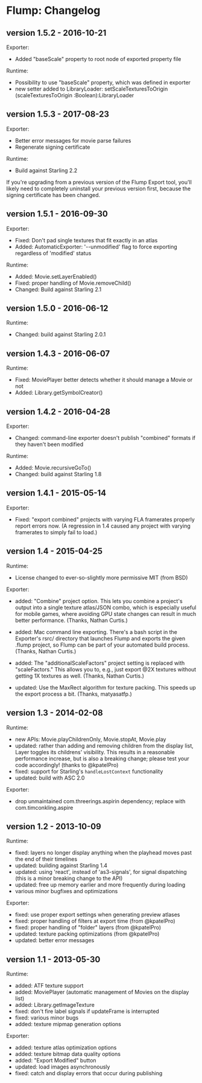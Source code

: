 Flump: Changelog
================
version 1.5.2 - 2016-10-21
--------------------------
Exporter:
- Added "baseScale" property to root node of exported property file

Runtime:
- Possibility to use "baseScale" property, which was defined in exporter
- new setter added to LibraryLoader:
setScaleTexturesToOrigin (scaleTexturesToOrigin :Boolean):LibraryLoader


version 1.5.3 - 2017-08-23
--------------------------
Exporter:
- Better error messages for movie parse failures
- Regenerate signing certificate

Runtime:
- Build against Starling 2.2

If you're upgrading from a previous version of the Flump Export tool, you'll likely need to completely uninstall your previous version first, because the signing certificate has been changed.


version 1.5.1 - 2016-09-30
--------------------------
Exporter:
- Fixed: Don't pad single textures that fit exactly in an atlas
- Added: AutomaticExporter: '--unmodified' flag to force exporting regardless of 'modified' status

Runtime:
- Added: Movie.setLayerEnabled()
- Fixed: proper handling of Movie.removeChild()
- Changed: Build against Starling 2.1


version 1.5.0 - 2016-06-12
--------------------------
Runtime:
- Changed: build against Starling 2.0.1


version 1.4.3 - 2016-06-07
--------------------------
Runtime:
- Fixed: MoviePlayer better detects whether it should manage a Movie or not
- Added: Library.getSymbolCreator()


version 1.4.2 - 2016-04-28
--------------------------
Exporter:
- Changed: command-line exporter doesn't publish "combined" formats if they haven't been modified

Runtime:
- Added: Movie.recursiveGoTo()
- Changed: build against Starling 1.8


version 1.4.1 - 2015-05-14
--------------------------

Exporter:
- Fixed: "export combined" projects with varying FLA framerates properly report errors now. (A regression in 1.4 caused any project with varying framerates to simply fail to load.)


version 1.4 - 2015-04-25
------------------------

Runtime:
- License changed to ever-so-slightly more permissive MIT (from BSD)

Exporter:
- added: "Combine" project option. This lets you combine a project's output into a single texture atlas/JSON combo, which is especially useful for mobile games, where avoiding GPU state changes can result in much better performance. (Thanks, Nathan Curtis.)

- added: Mac command line exporting. There's a bash script in the Exporter's rsrc/ directory that launches Flump and exports the given .flump project, so Flump can be part of your automated build process. (Thanks, Nathan Curtis.)

- added: The "additionalScaleFactors" project setting is replaced with "scaleFactors." This allows you to, e.g., just export @2X textures without getting 1X textures as well. (Thanks, Nathan Curtis.)

- updated: Use the MaxRect algorithm for texture packing. This speeds up the export process a bit. (Thanks, matyasatfp.)


version 1.3 - 2014-02-08
------------------------

Runtime:
- new APIs: Movie.playChildrenOnly, Movie.stopAt, Movie.play
- updated: rather than adding and removing children from the display list, Layer toggles its
    childrens' visibility. This results in a reasonable performance increase, but is also a
    breaking change; please test your code accordingly! (thanks to @kpatelPro)
- fixed: support for Starling's `handleLostContext` functionality
- updated: build with ASC 2.0

Exporter:
- drop unmaintained com.threerings.aspirin dependency; replace with com.timconkling.aspire

version 1.2 - 2013-10-09
------------------------

Runtime:
- fixed: layers no longer display anything when the playhead moves past the end of their timelines
- updated: building against Starling 1.4
- updated: using 'react', instead of 'as3-signals', for signal dispatching (this is a minor breaking change to the API)
- updated: free up memory earlier and more frequently during loading
- various minor bugfixes and optimizations

Exporter:
- fixed: use proper export settings when generating preview atlases
- fixed: proper handling of filters at export time (from @kpatelPro)
- fixed: proper handling of "folder" layers (from @kpatelPro)
- updated: texture packing optimizations (from @kpatelPro)
- updated: better error messages

version 1.1 - 2013-05-30
------------------------

Runtime:
- added: ATF texture support
- added: MoviePlayer (automatic management of Movies on the display list)
- added: Library.getImageTexture
- fixed: don't fire label signals if updateFrame is interrupted
- fixed: various minor bugs
- added: texture mipmap generation options

Exporter:
- added: texture atlas optimization options
- added: texture bitmap data quality options
- added: "Export Modified" button
- updated: load images asynchronously
- fixed: catch and display errors that occur during publishing
